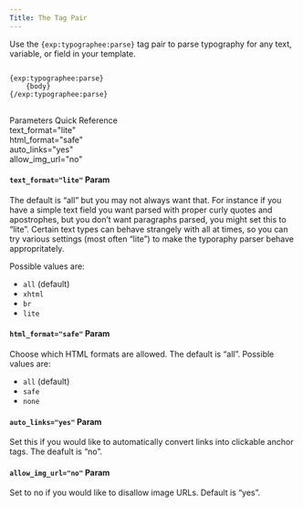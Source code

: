 ```yaml
---
Title: The Tag Pair
---
```


Use the `{exp:typographee:parse}` tag pair to parse typography for any text, variable, or field in your template.

<div class="content-blocks__pre-wrapper content-blocks__pre-wrapper--example">
<pre class="content-blocks__pre content-blocks__pre--example language-ee">
<code class="content-blocks__code content-blocks__code--example language-ee">
{exp:typographee:parse}
	{body}
{/exp:typographee:parse}
</code>
</pre>
</div>

<div class="content-blocks__note software-docs-blocks__quick-ref">
<div class="content-blocks__note-title software-docs-blocks__quick-ref-title">
Parameters Quick Reference
</div>
text_format="lite"<br>
html_format="safe"<br>
auto_links="yes"<br>
allow_img_url="no"
</div>

#### `text_format="lite"` <span class="content-blocks__heading-note">Param</span>

The default is “all” but you may not always want that. For instance if you have a simple text field you want parsed with proper curly quotes and apostrophes, but you don’t want paragraphs parsed, you might set this to “lite”. Certain text types can behave strangely with all at times, so you can try various settings (most often “lite”) to make the typoraphy parser behave appropritately.

Possible values are:

- `all` (default)
- `xhtml`
- `br`
- `lite`

#### `html_format="safe"` <span class="content-blocks__heading-note">Param</span>

Choose which HTML formats are allowed. The default is “all”. Possible values are:

- `all` (default)
- `safe`
- `none`

#### `auto_links="yes"` <span class="content-blocks__heading-note">Param</span>

Set this if you would like to automatically convert links into clickable anchor tags. The deafult is “no”.

#### `allow_img_url="no"` <span class="content-blocks__heading-note">Param</span>

Set to no if you would like to disallow image URLs. Default is “yes”.
